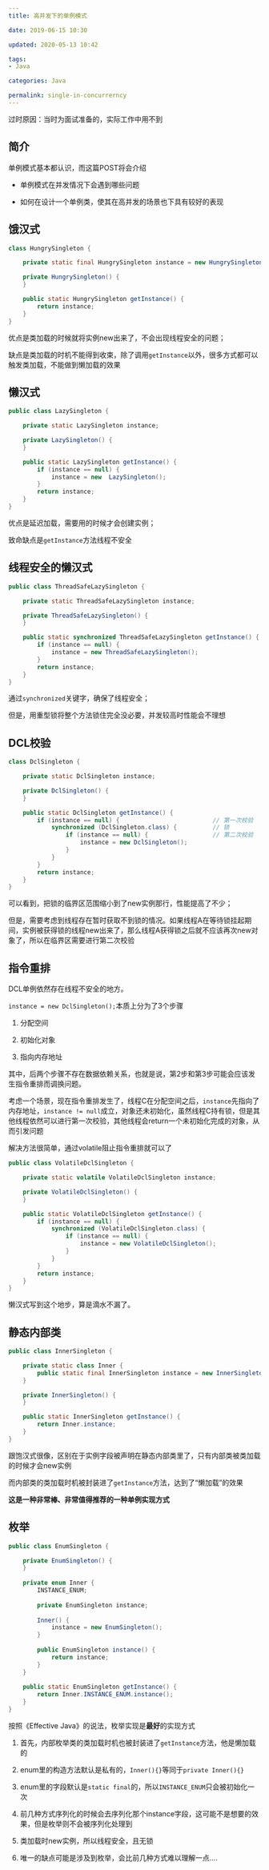 ```yaml
---
title: 高并发下的单例模式

date: 2019-06-15 10:30

updated: 2020-05-13 10:42

tags:
- Java

categories: Java

permalink: single-in-concurrerncy
---
```


过时原因：当时为面试准备的，实际工作中用不到

## 简介

单例模式基本都认识，而这篇POST将会介绍

- 单例模式在并发情况下会遇到哪些问题

- 如何在设计一个单例类，使其在高并发的场景也下具有较好的表现



## 饿汉式

~~~java
class HungrySingleton {

    private static final HungrySingleton instance = new HungrySingleton();

    private HungrySingleton() {
    }

    public static HungrySingleton getInstance() {
        return instance;
    }
}
~~~

优点是类加载的时候就将实例new出来了，不会出现线程安全的问题；

缺点是类加载的时机不能得到收束，除了调用`getInstance`以外，很多方式都可以触发类加载，不能做到懒加载的效果



## 懒汉式

~~~java
public class LazySingleton {

    private static LazySingleton instance;

    private LazySingleton() {
    }

    public static LazySingleton getInstance() {
        if (instance == null) {
            instance = new  LazySingleton();
        }
        return instance;
    }
}
~~~

优点是延迟加载，需要用的时候才会创建实例；

致命缺点是`getInstance`方法线程不安全



## 线程安全的懒汉式

~~~java
public class ThreadSafeLazySingleton {

    private static ThreadSafeLazySingleton instance;

    private ThreadSafeLazySingleton() {
    }

    public static synchronized ThreadSafeLazySingleton getInstance() {
        if (instance == null) {
            instance = new ThreadSafeLazySingleton();
        }
        return instance;
    }
}
~~~

通过`synchronized`关键字，确保了线程安全；

但是，用重型锁将整个方法锁住完全没必要，并发较高时性能会不理想



## DCL校验

~~~java
class DclSingleton {

    private static DclSingleton instance;

    private DclSingleton() {
    }

    public static DclSingleton getInstance() {
        if (instance == null) {                          // 第一次校验
            synchronized (DclSingleton.class) {          // 锁
                if (instance == null) {					 // 第二次校验
                    instance = new DclSingleton();
                }
            }
        }
        return instance;
    }
}
~~~

可以看到，把锁的临界区范围缩小到了new实例那行，性能提高了不少；

但是，需要考虑到线程存在暂时获取不到锁的情况。如果线程A在等待锁挂起期间，实例被获得锁的线程new出来了，那么线程A获得锁之后就不应该再次new对象了，所以在临界区需要进行第二次校验



## 指令重排

DCL单例依然存在线程不安全的地方。

`instance = new DclSingleton();`本质上分为了3个步骤

1. 分配空间

2. 初始化对象

3. 指向内存地址

其中，后两个步骤不存在数据依赖关系，也就是说，第2步和第3步可能会应该发生指令重排而调换问题。

考虑一个场景，现在指令重排发生了，线程C在分配空间之后，`instance`先指向了内存地址，`instance != null`成立，对象还未初始化，虽然线程C持有锁，但是其他线程依然可以进行第一次校验，其他线程会return一个未初始化完成的对象，从而引发问题

解决方法很简单，通过volatile阻止指令重排就可以了

~~~java
public class VolatileDclSingleton {

    private static volatile VolatileDclSingleton instance;

    private VolatileDclSingleton() {
    }

    public static VolatileDclSingleton getInstance() {
        if (instance == null) {
            synchronized (VolatileDclSingleton.class) {
                if (instance == null) {
                    instance = new VolatileDclSingleton();
                }
            }
        }
        return instance;
    }
}
~~~

懒汉式写到这个地步，算是滴水不漏了。



## 静态内部类

~~~java
public class InnerSingleton {

    private static class Inner {
        public static final InnerSingleton instance = new InnerSingleton();
    }

    private InnerSingleton() {
    }

    public static InnerSingleton getInstance() {
        return Inner.instance;
    }
}
~~~

跟饱汉式很像，区别在于实例字段被声明在静态内部类里了，只有内部类被类加载的时候才会new实例

而内部类的类加载时机被封装进了`getInstance`方法，达到了“懒加载”的效果

**这是一种非常棒、非常值得推荐的一种单例实现方式**



## 枚举

~~~java
public class EnumSingleton {

    private EnumSingleton() {
    }
	
    private enum Inner {
        INSTANCE_ENUM;
        
        private EnumSingleton instance;
        
        Inner() {
            instance = new EnumSingleton();
        }
        
        public EnumSingleton instance() {
            return instance;
        }
    }
    
    public static EnumSingleton getInstance() {
        return Inner.INSTANCE_ENUM.instance();
    }
}
~~~

按照《Effective Java》的说法，枚举实现是**最好**的实现方式

1. 首先，内部枚举类的类加载时机也被封装进了`getInstance`方法，他是懒加载的

2. enum里的构造方法默认是私有的，`Inner(){}`等同于`private Inner(){}`

3. enum里的字段默认是`static final`的，所以`INSTANCE_ENUM`只会被初始化一次

4. 前几种方式序列化的时候会去序列化那个instance字段，这可能不是想要的效果，但是枚举则不会被序列化处理到

5. 类加载时new实例，所以线程安全，且无锁

6. 唯一的缺点可能是涉及到枚举，会比前几种方式难以理解一点....

   